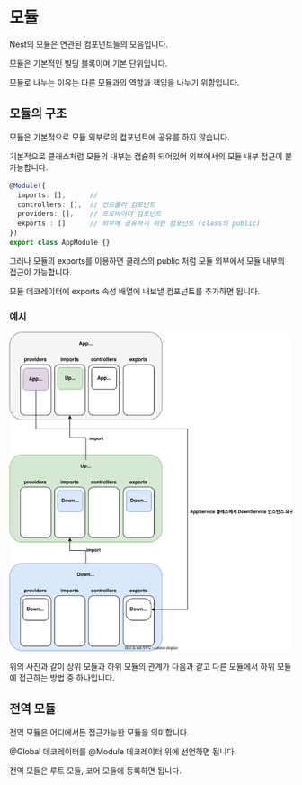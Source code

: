 # 모듈

Nest의 모듈은 연관된 컴포넌트들의 모음입니다.

모듈은 기본적인 빌딩 블록이며 기본 단위입니다.

모듈로 나누는 이유는 다른 모듈과의 역할과 책임을 나누기 위함입니다.

## 모듈의 구조

모듈은 기본적으로 모듈 외부로의 컴포넌트에 공유를 하지 않습니다.

기본적으로 클래스처럼 모듈의 내부는 캡슐화 되어있어 외부에서의 모듈 내부 접근이 불가능합니다.

```ts
@Module({
  imports: [],      // 
  controllers: [],  // 컨트롤러 컴포넌트
  providers: [],    // 프로바이더 컴포넌트
  exports : []      // 외부에 공유하기 위한 컴포넌트 (class의 public)
})
export class AppModule {}
```

그러나 모듈의 exports를 이용하면 클래스의 public 처럼 모듈 외부에서 모듈 내부의 접근이 가능합니다.

모듈 데코레이터에 exports 속성 배열에 내보낼 컴포넌트를 추가하면 됩니다.

### 예시 

![Alt text](%EB%AA%A8%EB%93%88/module_export_exam.drawio.svg)

위의 사진과 같이 상위 모듈과 하위 모듈의 관계가 다음과 같고 다른 모듈에서 하위 모듈에 접근하는 방법 중 하나입니다.

## 전역 모듈

전역 모듈은 어디에서든 접근가능한 모듈을 의미합니다.

@Global 데코레이터를 @Module 데코레이터 위에 선언하면 됩니다.

전역 모듈은 루트 모듈, 코어 모듈에 등록하면 됩니다.



